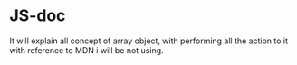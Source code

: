 # JS-doc
It will explain all concept of array object, with performing all the action to it with reference to MDN  i will be not using.
